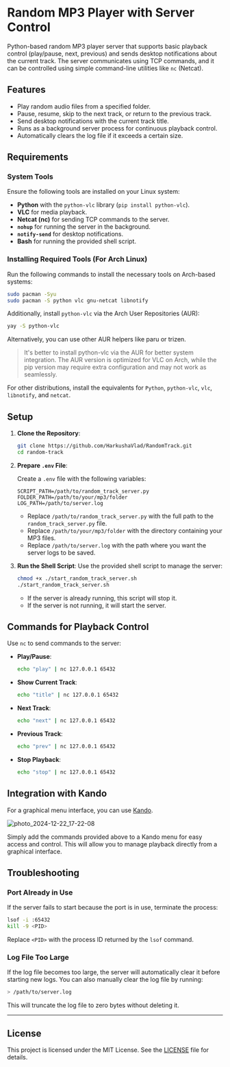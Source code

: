 # Random MP3 Player with Server Control

Python-based random MP3 player server that supports basic playback control (play/pause, next, previous) and sends desktop notifications about the current track. The server communicates using TCP commands, and it can be controlled using simple command-line utilities like `nc` (Netcat).

## Features

- Play random audio files from a specified folder.
- Pause, resume, skip to the next track, or return to the previous track.
- Send desktop notifications with the current track title.
- Runs as a background server process for continuous playback control.
- Automatically clears the log file if it exceeds a certain size.

## Requirements

### System Tools

Ensure the following tools are installed on your Linux system:

- **Python** with the `python-vlc` library (`pip install python-vlc`).
- **VLC** for media playback.
- **Netcat (nc)** for sending TCP commands to the server.
- **`nohup`** for running the server in the background.
- **`notify-send`** for desktop notifications.
- **Bash** for running the provided shell script.

### Installing Required Tools (For Arch Linux)

Run the following commands to install the necessary tools on Arch-based systems:

```bash
sudo pacman -Syu
sudo pacman -S python vlc gnu-netcat libnotify
```

Additionally, install `python-vlc` via the Arch User Repositories (AUR):

```bash
yay -S python-vlc
```

Alternatively, you can use other AUR helpers like paru or trizen.

> It's better to install python-vlc via the AUR for better system integration. The AUR version is optimized for VLC on Arch, while the pip version may require extra configuration and may not work as seamlessly.

For other distributions, install the equivalents for `Python`, `python-vlc`, `vlc`, `libnotify`, and `netcat`.

## Setup

1. **Clone the Repository**:

   ```bash
   git clone https://github.com/HarkushaVlad/RandomTrack.git
   cd random-track
   ```

2. **Prepare `.env` File**:

   Create a `.env` file with the following variables:

   ```env
   SCRIPT_PATH=/path/to/random_track_server.py
   FOLDER_PATH=/path/to/your/mp3/folder
   LOG_PATH=/path/to/server.log
   ```

   - Replace `/path/to/random_track_server.py` with the full path to the `random_track_server.py` file.
   - Replace `/path/to/your/mp3/folder` with the directory containing your MP3 files.
   - Replace `/path/to/server.log` with the path where you want the server logs to be saved.

3. **Run the Shell Script**:
   Use the provided shell script to manage the server:

   ```bash
   chmod +x ./start_random_track_server.sh
   ./start_random_track_server.sh
   ```

   - If the server is already running, this script will stop it.
   - If the server is not running, it will start the server.

## Commands for Playback Control

Use `nc` to send commands to the server:

- **Play/Pause**:

  ```bash
  echo "play" | nc 127.0.0.1 65432
  ```

- **Show Current Track**:

  ```bash
  echo "title" | nc 127.0.0.1 65432
  ```

- **Next Track**:

  ```bash
  echo "next" | nc 127.0.0.1 65432
  ```

- **Previous Track**:

  ```bash
  echo "prev" | nc 127.0.0.1 65432
  ```

- **Stop Playback**:

  ```bash
  echo "stop" | nc 127.0.0.1 65432
  ```

## Integration with Kando

For a graphical menu interface, you can use [Kando](https://github.com/kando-menu/kando).

![photo_2024-12-22_17-22-08](https://github.com/user-attachments/assets/8e2cf4c5-937e-430f-987e-2f0e851e49e9)

Simply add the commands provided above to a Kando menu for easy access and control. This will allow you to manage playback directly from a graphical interface.

## Troubleshooting

### Port Already in Use

If the server fails to start because the port is in use, terminate the process:

```bash
lsof -i :65432
kill -9 <PID>
```

Replace `<PID>` with the process ID returned by the `lsof` command.

### Log File Too Large

If the log file becomes too large, the server will automatically clear it before starting new logs. You can also manually clear the log file by running:

```bash
> /path/to/server.log
```

This will truncate the log file to zero bytes without deleting it.

---

## License

This project is licensed under the MIT License. See
the [LICENSE](https://github.com/HarkushaVlad/Random-Track-Player/blob/main/LICENSE) file for details.
